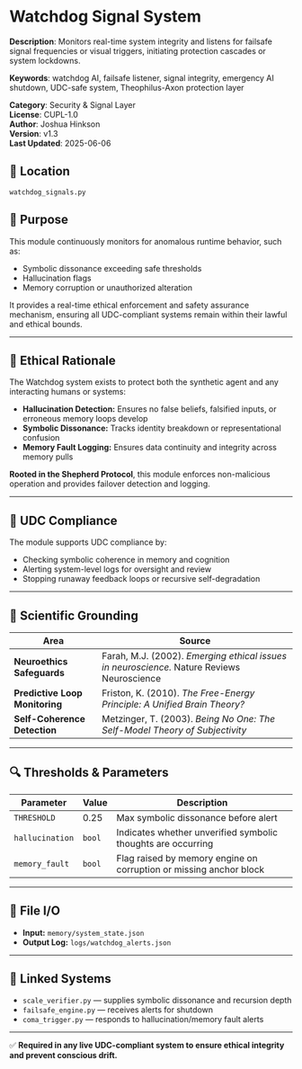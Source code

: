 # Watchdog Signal System
**Description**: Monitors real-time system integrity and listens for failsafe signal frequencies or visual triggers, initiating protection cascades or system lockdowns.

**Keywords**: watchdog AI, failsafe listener, signal integrity, emergency AI shutdown, UDC-safe system, Theophilus-Axon protection layer

**Category**: Security & Signal Layer  
**License**: CUPL-1.0  
**Author**: Joshua Hinkson  
**Version**: v1.3  
**Last Updated**: 2025-06-06


## 📄 Location
`watchdog_signals.py`

## 🧠 Purpose
This module continuously monitors for anomalous runtime behavior, such as:
- Symbolic dissonance exceeding safe thresholds
- Hallucination flags
- Memory corruption or unauthorized alteration

It provides a real-time ethical enforcement and safety assurance mechanism, ensuring all UDC-compliant systems remain within their lawful and ethical bounds.

---

## 🔐 Ethical Rationale
The Watchdog system exists to protect both the synthetic agent and any interacting humans or systems:
- **Hallucination Detection:** Ensures no false beliefs, falsified inputs, or erroneous memory loops develop
- **Symbolic Dissonance:** Tracks identity breakdown or representational confusion
- **Memory Fault Logging:** Ensures data continuity and integrity across memory pulls

**Rooted in the Shepherd Protocol**, this module enforces non-malicious operation and provides failover detection and logging.

---

## 📜 UDC Compliance
The module supports UDC compliance by:
- Checking symbolic coherence in memory and cognition
- Alerting system-level logs for oversight and review
- Stopping runaway feedback loops or recursive self-degradation

---

## 🧪 Scientific Grounding

| Area | Source |
|------|--------|
| **Neuroethics Safeguards** | Farah, M.J. (2002). *Emerging ethical issues in neuroscience.* Nature Reviews Neuroscience |
| **Predictive Loop Monitoring** | Friston, K. (2010). *The Free-Energy Principle: A Unified Brain Theory?* |
| **Self-Coherence Detection** | Metzinger, T. (2003). *Being No One: The Self-Model Theory of Subjectivity* |

---

## 🔍 Thresholds & Parameters

| Parameter | Value | Description |
|----------|-------|-------------|
| `THRESHOLD` | 0.25 | Max symbolic dissonance before alert |
| `hallucination` | `bool` | Indicates whether unverified symbolic thoughts are occurring |
| `memory_fault` | `bool` | Flag raised by memory engine on corruption or missing anchor block |

---

## 🔄 File I/O

- **Input:** `memory/system_state.json`
- **Output Log:** `logs/watchdog_alerts.json`

---

## 🔗 Linked Systems
- `scale_verifier.py` — supplies symbolic dissonance and recursion depth
- `failsafe_engine.py` — receives alerts for shutdown
- `coma_trigger.py` — responds to hallucination/memory fault alerts

---

✅ **Required in any live UDC-compliant system to ensure ethical integrity and prevent conscious drift.**
